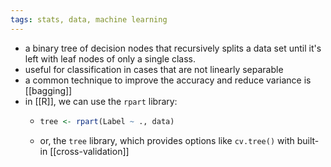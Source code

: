 ```yaml
---
tags: stats, data, machine learning
---
```


- a binary tree of decision nodes that recursively splits a data set until it's left with leaf nodes of only a single class.
- useful for classification in cases that are not linearly separable
- a common technique to improve the accuracy and reduce variance is [[bagging]]
- in [[R]], we can use the `rpart` library:
	- ```R
	  tree <- rpart(Label ~ ., data)
	  ```
	- or, the `tree` library, which provides options like `cv.tree()` with built-in [[cross-validation]]